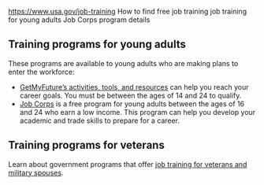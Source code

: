 

https://www.usa.gov/job-training
How to find free job training
job training for young adults
Job Corps program details

Training programs for young adults
----------------------------------

These programs are available to young adults who are making plans to enter the workforce:

* [GetMyFuture’s activities, tools, and resources](https://www.careeronestop.org/GetMyFuture/default.aspx) can help you reach your career goals. You must be between the ages of 14 and 24 to qualify.  
* [Job Corps](https://www.jobcorps.gov/) is a free program for young adults between the ages of 16 and 24 who earn a low income. This program can help you develop your academic and trade skills to prepare for a career.

Training programs for veterans
------------------------------

Learn about government programs that offer [job training for veterans and military spouses](https://www.usa.gov/veteran-job-programs).
